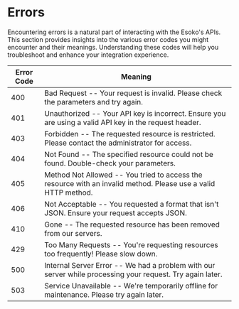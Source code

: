 # Errors

<aside class="notice">
  Encountering errors is a natural part of interacting with the Esoko's APIs. This section provides insights into the various error codes you might encounter and their meanings. Understanding these codes will help you troubleshoot and enhance your integration experience.
</aside>


Error  Code | Meaning
---------- | -------
400 | Bad Request -- Your request is invalid. Please check the parameters and try again.
401 | Unauthorized -- Your API key is incorrect. Ensure you are using a valid API key in the request header.
403 | Forbidden -- The requested resource is restricted. Please contact the administrator for access.
404 | Not Found -- The specified resource could not be found. Double-check your parameters.
405 | Method Not Allowed -- You tried to access the resource with an invalid method. Please use a valid HTTP method.
406 | Not Acceptable -- You requested a format that isn't JSON. Ensure your request accepts JSON.
410 | Gone -- The requested resource has been removed from our servers.
429 | Too Many Requests -- You're requesting resources too frequently! Please slow down.
500 | Internal Server Error -- We had a problem with our server while processing your request. Try again later.
503 | Service Unavailable -- We're temporarily offline for maintenance. Please try again later.

